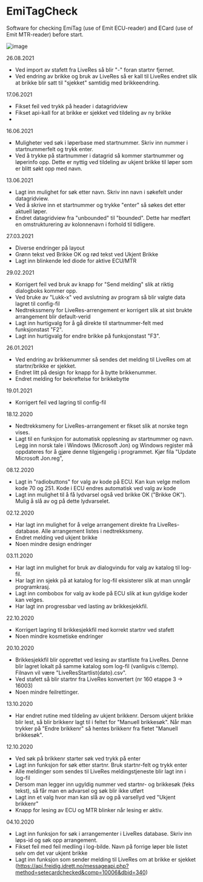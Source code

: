 # EmiTagCheck
Software for checking EmiTag (use of Emit ECU-reader) and ECard (use of Emit MTR-reader) before start.

![image](https://user-images.githubusercontent.com/59508210/122427162-2bfadb00-cf91-11eb-9517-702f5acb6b13.png)

26.08.2021
- Ved import av stafett fra LiveRes så blir "-" foran startnr fjernet.
- Ved endring av brikke og bruk av LiveRes så er kall til LiveRes endret slik at brikke blir satt til "sjekket" samtidig med brikkeendring.

17.06.2021
- Fikset feil ved trykk på header i datagridview
- Fikset api-kall for at brikke er sjekket ved tildeling av ny brikke
- 
16.06.2021
- Muligheter ved søk i løperbase med startnummer. Skriv inn nummer i startnummerfelt og trykk enter.
- Ved å trykke på startnummer i datagrid så kommer startnummer og løperinfo opp. Dette er nyttig ved tildeling av ukjent brikke til løper som er blitt søkt opp med navn.

13.06.2021
- Lagt inn mulighet for søk etter navn. Skriv inn navn i søkefelt under datagridview.
- Ved å skrive inn et startnummer og trykke "enter" så søkes det etter aktuell løper.
- Endret datagridview fra "unbounded" til "bounded". Dette har medført en omstrukturering av kolonnenavn i forhold til tidligere.

27.03.2021
- Diverse endringer på layout
- Grønn tekst ved Brikke OK og rød tekst ved Ukjent Brikke
- Lagt inn blinkende led diode for aktive ECU/MTR

29.02.2021
- Korrigert feil ved bruk av knapp for "Send melding" slik at riktig dialogboks kommer opp.
- Ved bruke av "Lukk-x" ved avslutning av program så blir valgte data lagret til config-fil
- Nedtrekssmeny for LiveRes-arrengement er korrigert slik at sist brukte arrangement blir default-verid
- Lagt inn hurtigvalg for å gå direkte til startnummer-felt med funksjonstast "F2".
- Lagt inn hurtigvalg for endre brikke på funksjonstast "F3".

26.01.2021
- Ved endring av brikkenummer så sendes det melding til LiveRes om at startnr/brikke er sjekket.
- Endret litt på design for knapp for å bytte brikkenummer.
- Endret melding for bekreftelse for brikkebytte

19.01.2021
- Korrigert feil ved lagring til config-fil

18.12.2020
- Nedtrekksmeny for LiveRes-arrangement er fikset slik at norske tegn vises.
- Lagt til en funksjon for automatisk opplesning av startnummer og navn. Legg inn norsk tale i Windows (Microsoft Jon) og Windows register må oppdateres for å gjøre denne tilgjengelig i programmet. Kjør fila "Update Microsoft Jon.reg",

08.12.2020
- Lagt in "radiobuttons" for valg av kode på ECU. Kan kun velge mellom kode 70 og 251. Kode i ECU endres automatisk ved valg av kode
- Lagt inn mulighet til å få lydvarsel også ved brikke OK ("Brikke OK"). Mulig å slå av og på dette lydvarselet.

02.12.2020
- Har lagt inn mulighet for å velge arrangement direkte fra LiveRes-database. Alle arrangement listes i nedtrekksmeny.
- Endret melding ved ukjent brikke
- Noen mindre design endringer

03.11.2020
- Har lagt inn mulighet for bruk av dialogvindu for valg av katalog til log-fil.
- Har lagt inn sjekk på at katalog for log-fil eksisterer slik at man unngår programkrasj.
- Lagt inn combobox for valg av kode på ECU slik at kun gyldige koder kan velges.
- Har lagt inn progressbar ved lasting av brikkesjekkfil.

22.10.2020
- Korrigert lagring til brikkesjekkfil med korrekt startnr ved stafett
- Noen mindre kosmetiske endringer

20.10.2020
- Brikkesjekkfil blir opprettet ved lesing av startliste fra LiveRes. Denne blir lagret lokalt på samme katalog som log-fil (vanligvis c:\temp\). Filnavn vil være "LiveResStartlist{dato}.csv".
- Ved stafett så blir startnr fra LiveRes konvertert (nr 160 etappe 3 -> 16003)
- Noen mindre feilrettinger.

13.10.2020
- Har endret rutine med tildeling av ukjent brikkenr. Dersom ukjent brikke blir lest, så blir brikkenr lagt til i feltet for "Manuell brikkesøk". Når man trykker på "Endre brikkenr" så hentes brikkenr fra fletet "Manuell brikkesøk". 

12.10.2020
- Ved søk på brikkenr starter søk ved trykk på enter
- Lagt inn funksjon for søk etter startnr. Bruk startnr-felt og trykk enter
- Alle meldinger som sendes til LiveRes meldingstjeneste blir lagt inn i log-fil
- Dersom man legger inn ugyldig nummer ved startnr- og brikkesøk (feks tekst), så får man en advarsel og søk blir ikke utført
- Lagt inn et valg hvor man kan slå av og på varsellyd ved "Ukjent brikkenr"
- Knapp for lesing av ECU og MTR blinker når lesing er aktiv.

04.10.2020
- Lagt inn funksjon for søk i arrangementer i LiveRes database. Skriv inn løps-id og søk opp arrangement.
- Fikset feil med feil medling i log-bilde. Navn på forrige løper ble listet selv om det var ukjent brikke
- Lagt inn funksjon som sender melding til LiveRes om at brikke er sjekket (https://api.freidig.idrett.no/messageapi.php?method=setecardchecked&comp=10006&dbid=340)
